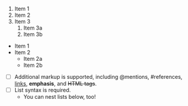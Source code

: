 1. Item 1
2. Item 2
3. Item 3
   1. Item 3a
   2. Item 3b  
* Item 1
* Item 2
  * Item 2a
  * Item 2b  
- [ ] Additional markup is supported, including @mentions, #references, [links](url), **emphasis**, and <del>HTML tags</del>.
- [ ] List syntax is required.
  - You can nest lists below, too!
